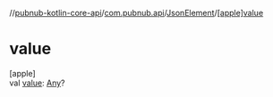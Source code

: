 //[pubnub-kotlin-core-api](../../../index.md)/[com.pubnub.api](../index.md)/[JsonElement](index.md)/[[apple]value]([apple]value.md)

# value

[apple]\
val [value]([apple]value.md): [Any](https://kotlinlang.org/api/latest/jvm/stdlib/kotlin-stdlib/kotlin/-any/index.html)?
